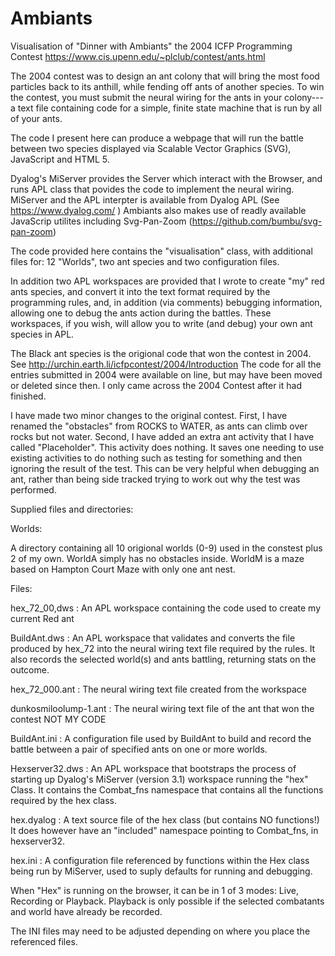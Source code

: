 # Ambiants
Visualisation of "Dinner with Ambiants" the 2004 ICFP Programming Contest
https://www.cis.upenn.edu/~plclub/contest/ants.html

The 2004 contest was to design an ant colony that will bring the most food particles back to its anthill, while fending off ants of another species. 
To win the contest, you must submit the neural wiring for the ants in your colony---a text file containing code for a simple, finite state machine 
that is run by all of your ants.

The code I present here can produce a webpage that will run the battle between two species displayed via Scalable Vector Graphics (SVG), JavaScript and HTML 5.

Dyalog's MiServer provides the Server which interact with the Browser, and runs APL class that povides the code to implement the neural wiring. 
MiServer and the APL interpter is available from Dyalog APL (See https://www.dyalog.com/ )
Ambiants also makes use of readly available JavaScrip utilites including Svg-Pan-Zoom (https://github.com/bumbu/svg-pan-zoom)

The code provided here contains the "visualisation" class, with additional files for: 12 "Worlds", two ant species and two configuration files.

In addition two APL workspaces are provided that I wrote to create "my" red ants species, and convert it into the text format required by the programming rules,
and, in addition (via comments) bebugging information, allowing one to debug the ants action during the battles. 
These workspaces, if you wish, will allow you to write (and debug) your own ant species in APL.

The Black ant species is the origional code that won the contest in 2004. See http://urchin.earth.li/icfpcontest/2004/Introduction 
The code for all the entries submitted in 2004 were available on line, but may have been moved or deleted since then.
I only came across the 2004 Contest after it had finished. 

I have made two minor changes to the original contest. First, I have renamed the "obstacles" from ROCKS to WATER, as ants can climb over rocks but not water.
Second, I have added an extra ant activity that I have called "Placeholder". This activity does nothing.
It saves one needing to use existing activities to do nothing such as testing for something and then ignoring the result of the test.
This can be very helpful when debugging an ant, rather than being side tracked trying to work out why the test was performed.


Supplied files and directories:

Worlds:

A directory containing all 10 origional worlds (0-9) used in the constest plus 2 of my own. WorldA simply has no obstacles inside. 
WorldM is a maze based on Hampton Court Maze with only one ant nest.

Files:

hex_72_00,dws : An APL workspace containing the code used to create my current Red ant

BuildAnt.dws : An APL workspace that validates and converts the file produced by hex_72 into the neural wiring text file required by the rules. 
It also records the selected world(s) and ants battling, returning stats on the outcome. 

hex_72_000.ant : The neural wiring text file created from the workspace

dunkosmiloolump-1.ant  : The neural wiring text file of the ant that won the contest NOT MY CODE

BuildAnt.ini : A configuration file used by BuildAnt to build and record the battle between a pair of specified ants on one or more worlds.

Hexserver32.dws : An APL workspace that bootstraps the process of starting up Dyalog's MiServer (version 3.1) workspace running the "hex" Class.
It contains the Combat_fns namespace that contains all the functions required by the hex class.

hex.dyalog : A text source file of the hex class (but contains NO functions!)
It does however have an "included" namespace pointing to Combat_fns, in hexserver32.

hex.ini : A configuration file referenced by functions within the Hex class being run by MiServer, used to suply defaults for running and debugging.

When "Hex" is running on the browser, it can be in 1 of 3 modes: Live, Recording or Playback. 
Playback is only possible if the selected combatants and world have already be recorded.

The INI files may need to be adjusted depending on where you place the referenced files.
